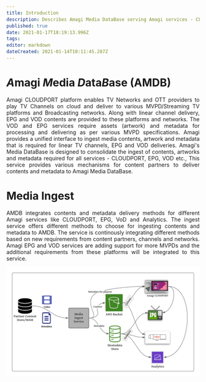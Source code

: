 ```yaml
---
title: Introduction
description: Describes Amagi Media DataBase serving Amagi services - CLOUDPORT, EPG, VoD and Analytics
published: true
date: 2021-01-17T18:19:13.996Z
tags: 
editor: markdown
dateCreated: 2021-01-14T10:11:45.287Z
---
```


# *A*magi *M*edia *D*ata*B*ase (AMDB)

<p align="justify">
Amagi CLOUDPORT platform enables TV Networks and OTT providers to play TV Channels on cloud and deliver to various MVPD/Streaming TV platforms and Broadcasting networks. Along with linear channel delivery, EPG and VOD contents are provided to these platforms and networks. The VOD and EPG services require assets (artwork) and metadata for processing and delivering as per various MVPD specifications. Amagi provides a unified interface to ingest media contents, artwork and metadata that is required for linear TV channels, EPG and VOD deliveries. Amagi's Media DataBase is designed to consolidate the ingest of contents, artworks and metadata required for all services - CLOUDPORT, EPG, VOD etc., This service provides various mechanisms for content partners to deliver contents and metadata to Amagi Media DataBase.
</p>

# Media Ingest

<p align="justify">
AMDB integrates contents and metadata delivery methods for different Amagi services like CLOUDPORT, EPG, VoD and Analytics. The ingest service offers different methods to choose for ingesting contents and metadata to AMDB. The service is continously integrating different methods based on new requirements from content partners, channels and networks. Amagi EPG and VOD services are adding support for more MVPDs and the additional requirements from these platforms will be integrated to this service.
</p>


![Amagi Metadata Services](/media-ingest.png)